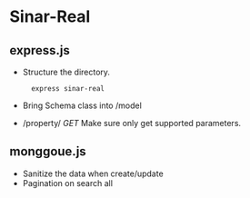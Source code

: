 Sinar-Real
=========

express.js
----------
* Structure the directory.	
	 

		express sinar-real

* Bring Schema class into /model

* /property/
	*GET* Make sure  only get supported parameters.

monggoue.js
-----------
* Sanitize the data when create/update
* Pagination on search all